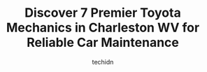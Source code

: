 ---
layout: ampstory
image: https://images.unsplash.com/photo-1602343104142-977847f39794?ixlib=rb-4.0.3&ixid=MnwxMjA3fDB8MHxwaG90by1wYWdlfHx8fGVufDB8fHx8&auto=format&fit=crop&w=640&h=853&q=80
author: techidn
featured: false
description: Experience the excellence of automotive service by visiting the 7 best Toyota Mechanic in Charleston WV, USA. With their expertise, attention to detail, and commitment to customer satisfacti
title: Discover 7 Premier Toyota Mechanics in Charleston WV for Reliable Car Maintenance
cover:
   title: Discover 7 Premier Toyota Mechanics in Charleston WV for Reliable Car Maintenance
   subtitle: Rickpate
   background: https://images.unsplash.com/photo-1602343104142-977847f39794?ixlib=rb-4.0.3&ixid=MnwxMjA3fDB8MHxwaG90by1wYWdlfHx8fGVufDB8fHx8&auto=format&fit=crop&w=640&h=853&q=80

pages: 
 - layout: thirds
   top: <h1>#1 Chestnut Street Auto Service</h1>
   bottom: "<p>First off, these guys are great! I didnt need to schedule an appointment, I came super early, and one of the owners, Richard, listened to everything I was worried about,</p>"
   background: https://www.knot35.com/toplist/wp-content/uploads/2023/06/best-toyota-mechanic-1-in-charleston-wv-1685836399.jpeg
   backgroundblur: true
 - layout: thirds
   top: <h1>#2 Steve & Stacys Servicenter</h1>
   bottom: "<p>130 Virginia St W, Charleston, WV 25302, United States</p>"
   background: https://www.knot35.com/toplist/wp-content/uploads/2023/06/best-toyota-mechanic-2-in-charleston-wv-1685836400.jpeg
   cta:
      link: https://www.knot35.com/toplist/discover-7-premier-toyota-mechanics-in-charleston-wv-for-reliable-car-maintenance/
      text: Discover 7 Premier Toyota Mechanics in Charleston WV for Reliable Car Maintenance
 - layout: thirds
   top: <h1>#3 Up the Creek Auto Repair and Towing</h1>
   bottom: "<p>3428 Chesterfield Ave, Charleston, WV 25304, United States</p>"
   background: https://www.knot35.com/toplist/wp-content/uploads/2023/06/best-toyota-mechanic-3-in-charleston-wv-1685836400.jpeg
   cta:
      link: https://www.knot35.com/toplist/discover-7-premier-toyota-mechanics-in-charleston-wv-for-reliable-car-maintenance/
      text: Discover 7 Premier Toyota Mechanics in Charleston WV for Reliable Car Maintenance
 - layout: thirds
   top: <h1>#4 Bigley Auto</h1>
   bottom: "<p>2360 Pennsylvania Ave, Charleston, WV 25302, United States</p>"
   background: https://images.unsplash.com/photo-1536745287225-21d689278fd1?ixlib=rb-4.0.3&ixid=MnwxMjA3fDB8MHxwaG90by1wYWdlfHx8fGVufDB8fHx8&auto=format&fit=crop&w=640&h=853&q=80
   cta:
      link: https://www.knot35.com/toplist/discover-7-premier-toyota-mechanics-in-charleston-wv-for-reliable-car-maintenance/
      text: Discover 7 Premier Toyota Mechanics in Charleston WV for Reliable Car Maintenance
 - layout: thirds
   top: <h1>#5 JP Auto Repair</h1>
   bottom: "<p>516 Russell St, Charleston, WV 25302, United States</p>"
   background: https://images.unsplash.com/photo-1515405295579-ba7b45403062?ixlib=rb-4.0.3&ixid=MnwxMjA3fDB8MHxwaG90by1wYWdlfHx8fGVufDB8fHx8&auto=format&fit=crop&w=640&h=853&q=80
   cta:
      link: https://www.knot35.com/toplist/discover-7-premier-toyota-mechanics-in-charleston-wv-for-reliable-car-maintenance/
      text: Discover 7 Premier Toyota Mechanics in Charleston WV for Reliable Car Maintenance
 - layout: thirds
   top: <h1>#6 Walmart Auto Care Centers</h1>
   bottom: "<p>2700 Mountaineer Blvd, South Charleston, WV 25309, United States</p>"
   background: https://images.unsplash.com/photo-1618005182384-a83a8bd57fbe?ixlib=rb-4.0.3&ixid=MnwxMjA3fDB8MHxwaG90by1wYWdlfHx8fGVufDB8fHx8&auto=format&fit=crop&w=640&h=853&q=80
   cta:
      link: https://www.knot35.com/toplist/discover-7-premier-toyota-mechanics-in-charleston-wv-for-reliable-car-maintenance/
      text: Discover 7 Premier Toyota Mechanics in Charleston WV for Reliable Car Maintenance
 - layout: thirds
   top: <h1>#7 Almost Heaven Auto Repair</h1>
   bottom: "<p>12 Commercial Dr, Charleston, WV 25311, United States</p>"
   background: https://plus.unsplash.com/premium_photo-1664640458616-3c74f8cb4589?ixlib=rb-4.0.3&ixid=MnwxMjA3fDB8MHxwaG90by1wYWdlfHx8fGVufDB8fHx8&auto=format&fit=crop&w=640&h=853&q=80
   cta:
      link: https://www.knot35.com/toplist/discover-7-premier-toyota-mechanics-in-charleston-wv-for-reliable-car-maintenance/
      text: Discover 7 Premier Toyota Mechanics in Charleston WV for Reliable Car Maintenance
 - layout: thirds
   middle: Continue reading...
   background: https://images.unsplash.com/photo-1533998839656-76f5e4b2bccb?ixlib=rb-4.0.3&ixid=MnwxMjA3fDB8MHxwaG90by1wYWdlfHx8fGVufDB8fHx8&auto=format&fit=crop&w=640&h=853&q=80
   cta:
      link: https://www.knot35.com/toplist/discover-7-premier-toyota-mechanics-in-charleston-wv-for-reliable-car-maintenance/
      text: Discover 7 Premier Toyota Mechanics in Charleston WV for Reliable Car Maintenance
      
---